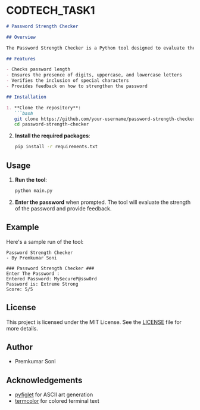 # CODTECH_TASK1

```markdown
# Password Strength Checker

## Overview

The Password Strength Checker is a Python tool designed to evaluate the strength of passwords based on various criteria such as length, complexity, and the presence of special characters. The tool provides feedback to help users create stronger passwords.

## Features

- Checks password length
- Ensures the presence of digits, uppercase, and lowercase letters
- Verifies the inclusion of special characters
- Provides feedback on how to strengthen the password

## Installation

1. **Clone the repository**:
   ```bash
   git clone https://github.com/your-username/password-strength-checker.git
   cd password-strength-checker
   ```


2. **Install the required packages**:
   ```bash
   pip install -r requirements.txt
   ```

## Usage

1. **Run the tool**:
   ```bash
   python main.py
   ```

2. **Enter the password** when prompted. The tool will evaluate the strength of the password and provide feedback.

## Example

Here's a sample run of the tool:

```plaintext
Password Strength Checker
- By Premkumar Soni

### Password Strength Checker ###
Enter The Password :
Entered Password: My$ecureP@ssw0rd
Password is: Extreme Strong
Score: 5/5
```

## License

This project is licensed under the MIT License. See the [LICENSE](LICENSE) file for more details.

## Author

- Premkumar Soni

## Acknowledgements

- [pyfiglet](https://github.com/pwaller/pyfiglet) for ASCII art generation
- [termcolor](https://pypi.org/project/termcolor/) for colored terminal text

```





